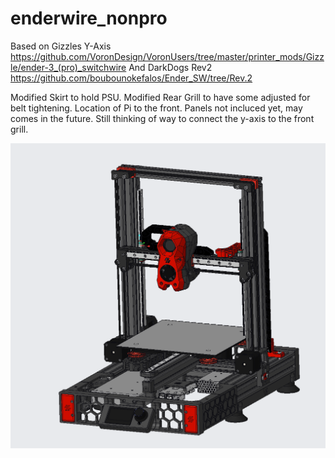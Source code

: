 # enderwire_nonpro

Based on Gizzles Y-Axis https://github.com/VoronDesign/VoronUsers/tree/master/printer_mods/Gizzle/ender-3_(pro)_switchwire
And DarkDogs Rev2 https://github.com/boubounokefalos/Ender_SW/tree/Rev.2

Modified Skirt to hold PSU.
Modified Rear Grill to have some adjusted for belt tightening.
Location of Pi to the front.
Panels not incluced yet, may comes in the future.
Still thinking of way to connect the y-axis to the front grill.

![Home](enderwire_non_pro.png)
